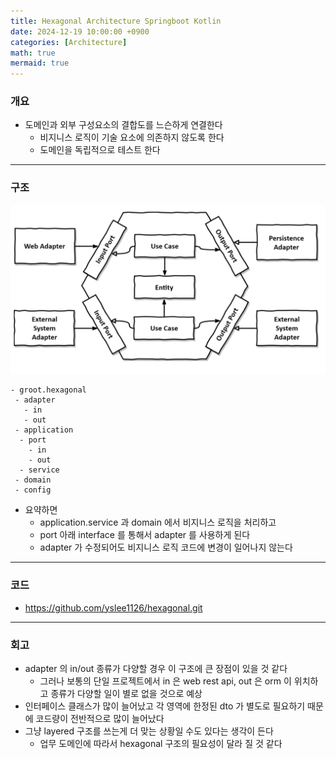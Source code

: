 ```yaml
---
title: Hexagonal Architecture Springboot Kotlin
date: 2024-12-19 10:00:00 +0900
categories: [Architecture]
math: true
mermaid: true
---
```


### 개요
- 도메인과 외부 구성요소의 결합도를 느슨하게 연결한다  
  - 비지니스 로직이 기술 요소에 의존하지 않도록 한다
  - 도메인을 독립적으로 테스트 한다 

--- 

### 구조
![architecture1.png](..%2Fassets%2Fimg%2Fposts%2Farchitecture1.png)

```
- groot.hexagonal
 - adapter
   - in
   - out  
 - application
  - port 
    - in
    - out
  - service  
 - domain 
 - config 
```
- 요약하면 
  - application.service 과 domain 에서 비지니스 로직을 처리하고  
  - port 아래 interface 를 통해서 adapter 를 사용하게 된다
  - adapter 가 수정되어도 비지니스 로직 코드에 변경이 일어나지 않는다 

--- 

### 코드 

- https://github.com/yslee1126/hexagonal.git

--- 

### 회고

- adapter 의 in/out 종류가 다양할 경우 이 구조에 큰 장점이 있을 것 같다
  - 그러나 보통의 단일 프로젝트에서 in 은 web rest api, out 은 orm 이 위치하고 종류가 다양할 일이 별로 없을 것으로 예상   
- 인터페이스 클래스가 많이 늘어났고 각 영역에 한정된 dto 가 별도로 필요하기 때문에 코드량이 전반적으로 많이 늘어났다 
- 그냥 layered 구조를 쓰는게 더 맞는 상황일 수도 있다는 생각이 든다
  - 업무 도메인에 따라서 hexagonal 구조의 필요성이 달라 질 것 같다 

